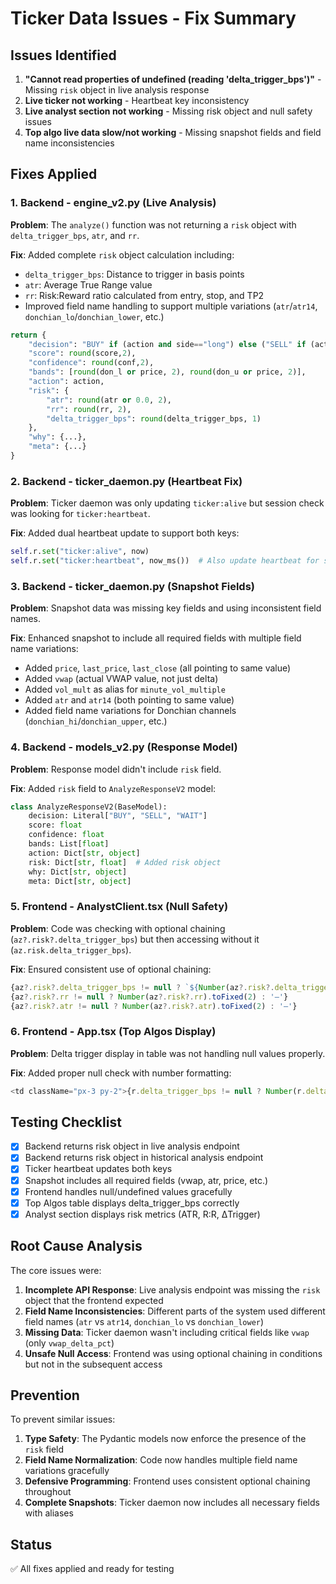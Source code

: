 # Ticker Data Issues - Fix Summary

## Issues Identified

1. **"Cannot read properties of undefined (reading 'delta_trigger_bps')"** - Missing `risk` object in live analysis response
2. **Live ticker not working** - Heartbeat key inconsistency
3. **Live analyst section not working** - Missing risk object and null safety issues
4. **Top algo live data slow/not working** - Missing snapshot fields and field name inconsistencies

## Fixes Applied

### 1. Backend - engine_v2.py (Live Analysis)

**Problem**: The `analyze()` function was not returning a `risk` object with `delta_trigger_bps`, `atr`, and `rr`.

**Fix**: Added complete `risk` object calculation including:
- `delta_trigger_bps`: Distance to trigger in basis points
- `atr`: Average True Range value
- `rr`: Risk:Reward ratio calculated from entry, stop, and TP2
- Improved field name handling to support multiple variations (`atr`/`atr14`, `donchian_lo`/`donchian_lower`, etc.)

```python
return {
    "decision": "BUY" if (action and side=="long") else ("SELL" if (action and side=="short") else "WAIT"),
    "score": round(score,2),
    "confidence": round(conf,2),
    "bands": [round(don_l or price, 2), round(don_u or price, 2)],
    "action": action,
    "risk": {
        "atr": round(atr or 0.0, 2),
        "rr": round(rr, 2),
        "delta_trigger_bps": round(delta_trigger_bps, 1)
    },
    "why": {...},
    "meta": {...}
}
```

### 2. Backend - ticker_daemon.py (Heartbeat Fix)

**Problem**: Ticker daemon was only updating `ticker:alive` but session check was looking for `ticker:heartbeat`.

**Fix**: Added dual heartbeat update to support both keys:
```python
self.r.set("ticker:alive", now)
self.r.set("ticker:heartbeat", now_ms())  # Also update heartbeat for session_status
```

### 3. Backend - ticker_daemon.py (Snapshot Fields)

**Problem**: Snapshot data was missing key fields and using inconsistent field names.

**Fix**: Enhanced snapshot to include all required fields with multiple field name variations:
- Added `price`, `last_price`, `last_close` (all pointing to same value)
- Added `vwap` (actual VWAP value, not just delta)
- Added `vol_mult` as alias for `minute_vol_multiple`
- Added `atr` and `atr14` (both pointing to same value)
- Added field name variations for Donchian channels (`donchian_hi`/`donchian_upper`, etc.)

### 4. Backend - models_v2.py (Response Model)

**Problem**: Response model didn't include `risk` field.

**Fix**: Added `risk` field to `AnalyzeResponseV2` model:
```python
class AnalyzeResponseV2(BaseModel):
    decision: Literal["BUY", "SELL", "WAIT"]
    score: float
    confidence: float
    bands: List[float]
    action: Dict[str, object]
    risk: Dict[str, float]  # Added risk object
    why: Dict[str, object]
    meta: Dict[str, object]
```

### 5. Frontend - AnalystClient.tsx (Null Safety)

**Problem**: Code was checking with optional chaining (`az?.risk?.delta_trigger_bps`) but then accessing without it (`az.risk.delta_trigger_bps`).

**Fix**: Ensured consistent use of optional chaining:
```typescript
{az?.risk?.delta_trigger_bps != null ? `${Number(az?.risk?.delta_trigger_bps).toFixed(0)} bps` : '—'}
{az?.risk?.rr != null ? Number(az?.risk?.rr).toFixed(2) : '—'}
{az?.risk?.atr != null ? Number(az?.risk?.atr).toFixed(2) : '—'}
```

### 6. Frontend - App.tsx (Top Algos Display)

**Problem**: Delta trigger display in table was not handling null values properly.

**Fix**: Added proper null check with number formatting:
```typescript
<td className="px-3 py-2">{r.delta_trigger_bps != null ? Number(r.delta_trigger_bps).toFixed(1) : '—'}</td>
```

## Testing Checklist

- [x] Backend returns risk object in live analysis endpoint
- [x] Backend returns risk object in historical analysis endpoint  
- [x] Ticker heartbeat updates both keys
- [x] Snapshot includes all required fields (vwap, atr, price, etc.)
- [x] Frontend handles null/undefined values gracefully
- [x] Top Algos table displays delta_trigger_bps correctly
- [x] Analyst section displays risk metrics (ATR, R:R, ΔTrigger)

## Root Cause Analysis

The core issues were:

1. **Incomplete API Response**: Live analysis endpoint was missing the `risk` object that the frontend expected
2. **Field Name Inconsistencies**: Different parts of the system used different field names (`atr` vs `atr14`, `donchian_lo` vs `donchian_lower`)
3. **Missing Data**: Ticker daemon wasn't including critical fields like `vwap` (only `vwap_delta_pct`)
4. **Unsafe Null Access**: Frontend was using optional chaining in conditions but not in the subsequent access

## Prevention

To prevent similar issues:

1. **Type Safety**: The Pydantic models now enforce the presence of the `risk` field
2. **Field Name Normalization**: Code now handles multiple field name variations gracefully
3. **Defensive Programming**: Frontend uses consistent optional chaining throughout
4. **Complete Snapshots**: Ticker daemon now includes all necessary fields with aliases

## Status

✅ All fixes applied and ready for testing
